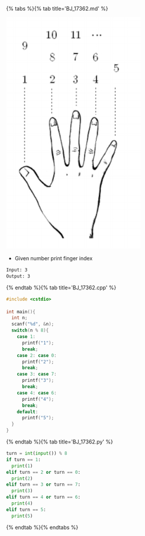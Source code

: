 {% tabs %}{% tab title='BJ_17362.md' %}

![BJ_17362](images/20210301_212213.png)

* Given number print finger index

```txt
Input: 3
Output: 3
```

{% endtab %}{% tab title='BJ_17362.cpp' %}

```cpp
#include <cstdio>

int main(){
  int n;
  scanf("%d", &n);
  switch(n % 8){
    case 1:
      printf("1");
      break;
    case 2: case 0:
      printf("2");
      break;
    case 3: case 7:
      printf("3");
      break;
    case 4: case 6:
      printf("4");
      break;
    default:
      printf("5");
  }
}
```

{% endtab %}{% tab title='BJ_17362.py' %}

```py
turn = int(input()) % 8
if turn == 1:
  print(1)
elif turn == 2 or turn == 0:
  print(2)
elif turn == 3 or turn == 7:
  print(3)
elif turn == 4 or turn == 6:
  print(4)
elif turn == 5:
  print(5)
```

{% endtab %}{% endtabs %}
